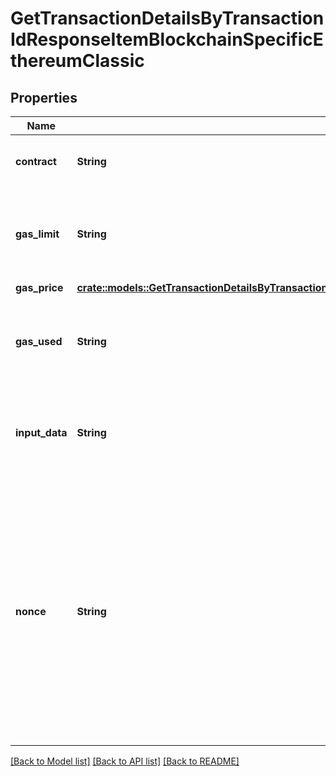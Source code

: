 # GetTransactionDetailsByTransactionIdResponseItemBlockchainSpecificEthereumClassic

## Properties

Name | Type | Description | Notes
------------ | ------------- | ------------- | -------------
**contract** | **String** | Represents the specific transaction contract. | 
**gas_limit** | **String** | Represents the amount of gas used by this specific transaction alone. | 
**gas_price** | [**crate::models::GetTransactionDetailsByTransactionIdResponseItemBlockchainSpecificEthereumClassicGasPrice**](GetTransactionDetailsByTransactionIDResponseItemBlockchainSpecificEthereumClassic_gasPrice.md) |  | 
**gas_used** | **String** | Represents the exact unit of gas that was used for the transaction. | 
**input_data** | **String** | Represents additional information that is required for the transaction. | 
**nonce** | **String** | Represents the sequential running number for an address, starting from 0 for the first transaction. E.g., if the nonce of a transaction is 10, it would be the 11th transaction sent from the sender's address. | 

[[Back to Model list]](../README.md#documentation-for-models) [[Back to API list]](../README.md#documentation-for-api-endpoints) [[Back to README]](../README.md)


